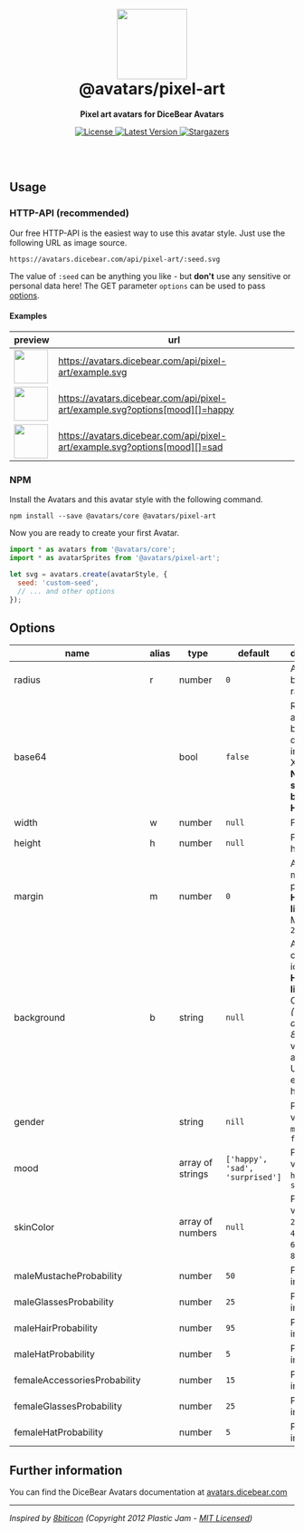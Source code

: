 <br />
<br />

<h1 align="center"><img src="https://avatars.dicebear.com/api/male/10.svg" width="124" /> <br />@avatars/pixel-art</h1>
<p align="center"><strong>Pixel art avatars for DiceBear Avatars</strong></p>

<p align="center">
    <a href="https://github.com/dicebear/avatars/blob/master/LICENSE" target="_blank">
        <img src="https://img.shields.io/github/license/dicebear/avatars.svg?style=flat-square" alt="License">
    </a>
    <a href="https://www.npmjs.com/package/@avatars/pixel-art" target="_blank">
        <img src="https://img.shields.io/npm/v/@avatars/pixel-art.svg?style=flat-square" alt="Latest Version">
    </a>
    <a href="https://github.com/dicebear/avatars/stargazers" target="_blank">
        <img src="https://img.shields.io/github/stars/dicebear/avatars?style=flat-square" alt="Stargazers">
    </a>
</p>
<br />
<br />

## Usage

### HTTP-API (recommended)

Our free HTTP-API is the easiest way to use this avatar style. Just use the following URL as image source.

    https://avatars.dicebear.com/api/pixel-art/:seed.svg

The value of `:seed` can be anything you like - but **don't** use any sensitive or personal data here! The GET parameter
`options` can be used to pass [options](#options).

#### Examples

| preview                                                                                               | url                                                                          |
| ----------------------------------------------------------------------------------------------------- | ---------------------------------------------------------------------------- |
| <img src="https://avatars.dicebear.com/api/pixel-art/example.svg" width="60" />                       | https://avatars.dicebear.com/api/pixel-art/example.svg                       |
| <img src="https://avatars.dicebear.com/api/pixel-art/example.svg?options[mood][]=happy" width="60" /> | https://avatars.dicebear.com/api/pixel-art/example.svg?options[mood][]=happy |
| <img src="https://avatars.dicebear.com/api/pixel-art/example.svg?options[mood][]=sad" width="60" />   | https://avatars.dicebear.com/api/pixel-art/example.svg?options[mood][]=sad   |

### NPM

Install the Avatars and this avatar style with the following command.

    npm install --save @avatars/core @avatars/pixel-art

Now you are ready to create your first Avatar.

```js
import * as avatars from '@avatars/core';
import * as avatarSprites from '@avatars/pixel-art';

let svg = avatars.create(avatarStyle, {
  seed: 'custom-seed',
  // ... and other options
});
```

## Options

| name                         | alias | type             | default                         | description                                                                                                                                       |
| ---------------------------- | ----- | ---------------- | ------------------------------- | ------------------------------------------------------------------------------------------------------------------------------------------------- |
| radius                       | r     | number           | `0`                             | Avatar border radius                                                                                                                              |
| base64                       |       | bool             | `false`                         | Return avatar as base64 data uri instead of XML <br> **Not supported by the HTTP API**                                                            |
| width                        | w     | number           | `null`                          | Fixed width                                                                                                                                       |
| height                       | h     | number           | `null`                          | Fixed height                                                                                                                                      |
| margin                       | m     | number           | `0`                             | Avatar margin in percent<br> **HTTP-API limitation** Max value `25`                                                                               |
| background                   | b     | string           | `null`                          | Any valid color identifier<br> **HTTP-API limitation** Only hex _(3-digit, 6-digit and 8-digit)_ values are allowed. Use url encoded hash: `%23`. |
| gender                       |       | string           | `nill`                          | Possible values: `male`, `female`                                                                                                                 |
| mood                         |       | array of strings | `['happy', 'sad', 'surprised']` | Possible values: `sad`, `happy`, `surprised`                                                                                                      |
| skinColor                    |       | array of numbers | `null`                          | Possible values: `100`, `200`, `300`, `400`, `500`, `600`, `700`, `800`, `900`                                                                    |
| maleMustacheProbability      |       | number           | `50`                            | Probability in percent                                                                                                                            |
| maleGlassesProbability       |       | number           | `25`                            | Probability in percent                                                                                                                            |
| maleHairProbability          |       | number           | `95`                            | Probability in percent                                                                                                                            |
| maleHatProbability           |       | number           | `5`                             | Probability in percent                                                                                                                            |
| femaleAccessoriesProbability |       | number           | `15`                            | Probability in percent                                                                                                                            |
| femaleGlassesProbability     |       | number           | `25`                            | Probability in percent                                                                                                                            |
| femaleHatProbability         |       | number           | `5`                             | Probability in percent                                                                                                                            |

## Further information

You can find the DiceBear Avatars documentation at [avatars.dicebear.com](https://avatars.dicebear.com)

---

_Inspired by [8biticon](https://github.com/matveyco/8biticon) (Copyright 2012 Plastic Jam - [MIT Licensed](https://github.com/matveyco/8biticon/blob/dfe624da950fb2f8c43e1151c380d333c2b12225/old_python/LICENSE))_
